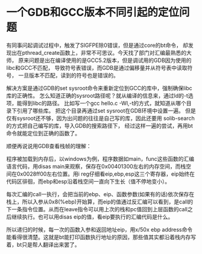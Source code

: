# 一个GDB和GCC版本不同引起的定位问题

有同事问起调试过程中，触发了SIGFPE除0错误，但是通过core的bt命令，
却发现出在pthread_create函数上，非常不可思议。今天找了部门对汇编最熟悉的大师，
原来问题是出在编译使用的是GCC5.2版本，但是调试用的GDB因为使用的libc和GCC不匹配，
导致符号表错误，而GDB是通过偏移量并从符号表中读取符号，
一旦版本不匹配，读到的符号也是错误的。

解决方案是通过GDB的set sysroot命令来重新定位到GCC的库中，强制确保libc库的正确性。
怎么知道正确的sysroot路径呢？就从编译的信息来，通过ld的-t选项，能得到libc的路径。
比如写一个gcc hello.c -Wl,-t的方式，就知道从哪个目录下引用了哪些库。
把这个目录再通过set sysroot在GDB环境中设置一遍。
但是仅有sysroot还不够，因为出问题的往往是自己写的库，因此还要用
solib-search的方式把自己编写的库，导入GDB的搜索路径下，
经过这样一遍的尝试，再用bt命令就能定位到正确的函数了。

顺便再说说用GDB查看栈帧的理解：

程序被加载到内存后，以windows为例，程序数据如main，func这些函数的汇编语言代码，用disas main来观察，保存在0x00401300左右的内存空间，而栈空间在0x0028ff00左右位置。用i reg仔细看eip,ebp,esp这三个寄存器，eip始终在代码区徘徊，而ebp和esp沿着栈空间一直向下生长（值不停地变小）。

每次汇编的call一执行，会把当前的ebp、eip、函数参数(如果有的话)依次保存在栈上，所以入参从0x8(%ebp)开始算，而eip的值通过反汇编可以看到，是call的下一条指令位置。从而在leave指令可以用上次的栈和pc值回到上层函数的call之后继续执行。也可以用disas eip的值，看eip要执行的汇编代码是什么。

所以递归的时候，每一次的函数入参和返回地址eip，用x/50x ebp address命令能看得很清楚。这就是bt能打印函数执行地址的原因，那些值其实都沿着栈内存写着，bt只是帮人翻译出来罢了。